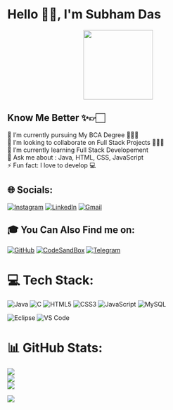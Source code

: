 # Hello 👋🏻, I'm Subham Das


<div align="center">
  <img height="158" src="https://i.pinimg.com/originals/54/e3/7d/54e37d8074ebcde1d96c77d7b2a7f310.gif"  />
</div>

## Know Me Better ✨👉🏻
🔭 I’m currently pursuing My BCA Degree 👨🏻‍🎓<br>👯 I’m looking to collaborate on Full Stack Projects 👩🏻‍💻<br>🌱 I’m currently learning Full Stack Developement<br>💬 Ask me about : Java, HTML, CSS, JavaScript<br>⚡ Fun fact: I love to develop 💻


## 🌐 Socials:
[![Instagram](https://img.shields.io/badge/Instagram-E4405F?style=for-the-badge&logo=instagram&logoColor=white)](https://instagram.com/itz_subu_) 
[![LinkedIn](https://img.shields.io/badge/LinkedIn-0077B5?style=for-the-badge&logo=linkedin&logoColor=white)](https://linkedin.com/in/subham-das-7b2257219) 
[![Gmail](https://img.shields.io/badge/Gmail-D14836?style=for-the-badge&logo=gmail&logoColor=white)](https://mail.google.com/mail/?view=cm&fs=1&to=subham112003@gmail.com)



## 🎓 You Can Also Find me on:
[![GitHub](https://img.shields.io/badge/GitHub-100000?style=for-the-badge&logo=github&logoColor=white)](https://github.com/Subu-coder)
[![CodeSandBox](https://img.shields.io/badge/Codesandbox-000000?style=for-the-badge&logo=CodeSandbox&logoColor=white)](https://codesandbox.io/u/subu)
[![Telegram](https://img.shields.io/badge/Telegram-2CA5E0?style=for-the-badge&logo=telegram&logoColor=white)](https://t.me/subham_1011)


# 💻 Tech Stack:
![Java](https://img.shields.io/badge/java-%23ED8B00.svg?style=for-the-badge&logo=openjdk&logoColor=white) ![C](https://img.shields.io/badge/c-%2300599C.svg?style=for-the-badge&logo=c&logoColor=white) ![HTML5](https://img.shields.io/badge/html5-%23E34F26.svg?style=for-the-badge&logo=html5&logoColor=white) ![CSS3](https://img.shields.io/badge/css3-%231572B6.svg?style=for-the-badge&logo=css3&logoColor=white) ![JavaScript](https://img.shields.io/badge/javascript-%23323330.svg?style=for-the-badge&logo=javascript&logoColor=%23F7DF1E) 
![MySQL](https://img.shields.io/badge/mysql-%2300000f.svg?style=for-the-badge&logo=mysql&logoColor=white)

![Eclipse](https://img.shields.io/badge/Eclipse-2C2255?style=for-the-badge&logo=eclipse&logoColor=white)
![VS Code](https://img.shields.io/badge/VSCode-0078D4?style=for-the-badge&logo=visual%20studio%20code&logoColor=white)


# 📊 GitHub Stats:
![](https://github-readme-stats.vercel.app/api?username=Subu-coder&theme=dark&hide_border=true&include_all_commits=true&count_private=false)<br/>
![](https://github-readme-streak-stats.herokuapp.com/?user=Subu-coder&theme=dark&hide_border=true)<br/>
![](https://github-readme-stats.vercel.app/api/top-langs/?username=Subu-coder&theme=dark&hide_border=true&include_all_commits=true&count_private=false&layout=compact)


[![](https://visitcount.itsvg.in/api?id=Subu-coder&icon=0&color=0)](https://visitcount.itsvg.in)
